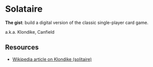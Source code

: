 # Solataire

**The gist**: build a digital version of the classic single-player card game.

a.k.a. Klondike, Canfield

## Resources

- [Wikipedia article on Klondike (solitaire)](https://en.wikipedia.org/wiki/Klondike_(solitaire))
